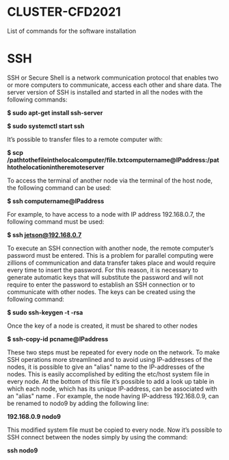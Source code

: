 # CLUSTER-CFD2021
List of commands for the software installation

# SSH

SSH or Secure Shell is a network communication protocol that enables two or more computers to communicate,
access each other and share data. The server version of SSH is installed and started in all the nodes with the
following commands:

**$ sudo apt-get install ssh-server**

**$ sudo systemctl start ssh**

It’s possible to transfer files to a remote computer with:

**$ scp /pathtothefileinthelocalcomputer/file.txtcomputername@IPaddress:/pathtothelocationintheremoteserver**

To access the terminal of another node via the terminal of the host node, the following command can be used:

**$ ssh computername@IPaddress**

For example, to have access to a node with IP address 192.168.0.7, the following command must be used:

**$ ssh jetson@192.168.0.7**

To execute an SSH connection with another node, the remote computer’s password must be entered. This
is a problem for parallel computing were zillions of communication and data transfer takes place and would
require every time to insert the password. For this reason, it is necessary to generate automatic keys that
will substitute the password and will not require to enter the password to establish an SSH connection or to
communicate with other nodes. The keys can be created using the following command:

**$ sudo ssh-keygen -t -rsa**

Once the key of a node is created, it must be shared to other nodes

**$ ssh-copy-id pcname@IPaddress**

These two steps must be repeated for every node on the network.
To make SSH operations more streamlined and to avoid using IP-addresses of the nodes, it is possible to give
an "alias" name to the IP-addresses of the nodes. This is easily accomplished by editing the etc/host system
file in every node. At the bottom of this file it’s possible to add a look up table in which each node, which
has its unique IP-address, can be associated with an "alias" name . For example, the node having IP-address
192.168.0.9, can be renamed to nodo9 by adding the following line:

**192.168.0.9 nodo9**

This modified system file must be copied to every node. Now it’s possible to SSH connect between the nodes
simply by using the command:

**ssh nodo9**








